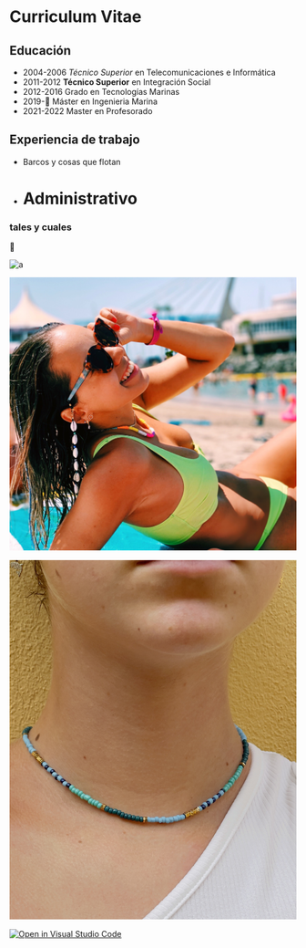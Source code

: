 # Curriculum Vitae
## Educación
* 2004-2006 *Técnico Superior* en Telecomunicaciones e Informática
* 2011-2012 **Técnico Superior** en Integración Social
* 2012-2016 Grado en Tecnologías Marinas
* 2019-👾 Máster en Ingenieria Marina
* 2021-2022 Master en Profesorado
## Experiencia de trabajo

* Barcos y cosas que flotan
* # Administrativo #

### tales y cuales

👾

![a](https://upload.wikimedia.org/wikipedia/commons/6/64/Ole_diario_logo.jpg)

![e](IMG_7758.JPG)

![i](IMG_3896.jpg)


[![Open in Visual Studio Code](https://classroom.github.com/assets/open-in-vscode-f059dc9a6f8d3a56e377f745f24479a46679e63a5d9fe6f495e02850cd0d8118.svg)](https://classroom.github.com/online_ide?assignment_repo_id=6129474&assignment_repo_type=AssignmentRepo)
